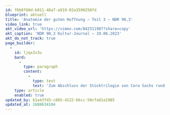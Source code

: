 ```yaml
---
id: f6b6f60d-b011-46a7-a919-02a3590256fd
blueprint: aktuell
title: 'Anatomie der guten Hoffnung – Teil 3 – NDR 90,3'
video_link: true
akt_video_url: 'https://vimeo.com/842511987?share=copy'
akt_caption: 'NDR 90,3 Kultur-Journal – 19.06.2023'
akt_do_not_track: true
page_builder:
  -
    id: ljqx2v3u
    bard:
      -
        type: paragraph
        content:
          -
            type: text
            text: 'Zum Abschluss der Stücktrilogie von Cora Sachs rund um die Geburt sendet NDR 90,3 am 19. Juni 2023 diesen schönen Beitrag von Peter Helling.'
    type: article
    enabled: true
updated_by: b1a43fd3-c865-4122-b6cc-50cfa81a1985
updated_at: 1688634104
---
```


